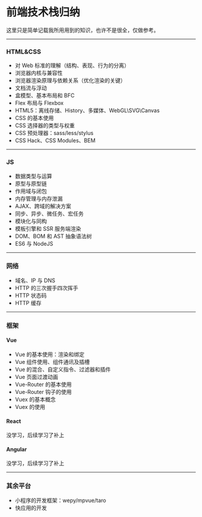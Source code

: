 # 前端技术栈归纳

这里只是简单记载我所用用到的知识，也许不是很全，仅做参考。

---

### HTML&CSS

- 对 Web 标准的理解（结构、表现、行为的分离）
- 浏览器内核与兼容性
- 浏览器渲染原理与依赖关系（优化渲染的关键）
- 文档流与浮动
- 盒模型、基本布局和 BFC
- Flex 布局与 Flexbox
- HTML5：离线存储、History、多媒体、WebGL\SVG\Canvas
- CSS 的基本使用
- CSS 选择器的类型与权重
- CSS 预处理器：sass/less/stylus
- CSS Hack、CSS Modules、BEM

---

### JS

- 数据类型与运算
- 原型与原型链
- 作用域与闭包
- 内存管理与内存泄漏
- AJAX、跨域的解决方案
- 同步、异步、微任务、宏任务
- 模块化与同构
- 模板引擎和 SSR 服务端渲染
- DOM、BOM 和 AST 抽象语法树
- ES6 与 NodeJS

---

### 网络

- 域名、IP 与 DNS
- HTTP 的三次握手四次挥手
- HTTP 状态码
- HTTP 缓存

---

### 框架

#### Vue

- Vue 的基本使用：渲染和绑定
- Vue 组件使用、组件通讯及插槽
- Vue 的混合、自定义指令、过滤器和插件
- Vue 页面过渡动画
- Vue-Router 的基本使用
- Vue-Router 钩子的使用
- Vuex 的基本概念
- Vuex 的使用

#### React

没学习，后续学习了补上

#### Angular

没学习，后续学习了补上

---

### 其余平台

- 小程序的开发框架：wepy/mpvue/taro
- 快应用的开发
